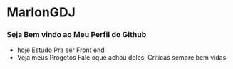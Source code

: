 # MarlonGDJ
### Seja Bem vindo ao Meu Perfil do Github
- hoje Estudo Pra ser Front end
- Veja meus Progetos Fale oque achou deles, Criticas sempre bem vidas
